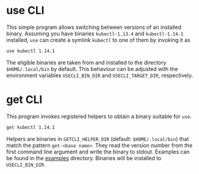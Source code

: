 # use CLI

This simple program allows switching between versions of an installed binary.
Assuming you have binaries `kubectl-1.13.4` and `kubectl-1.14.1` installed,
`use` can create a symlink `kubectl` to one of them by invoking it as

```sh
use kubectl 1.14.1
```

The eligible binaries are taken from and installed to the directory
`$HOME/.local/bin` by default. This behaviour can be adjusted with the
environment variables `USECLI_BIN_DIR` and `USECLI_TARGET_DIR`, respectively.

# get CLI

This program invokes registered helpers to obtain a binary suitable for `use`.

```sh
get kubectl 1.14.1
```

Helpers are binaries in `GETCLI_HELPER_DIR` (default: `$HOME/.local/bin`) that
match the pattern `get-<base name>`. They read the version number from the
first command line argument and write the binary to stdout. Examples can be
found in the [examples](examples) directory. Binaries will be installed to
`USECLI_BIN_DIR`.
